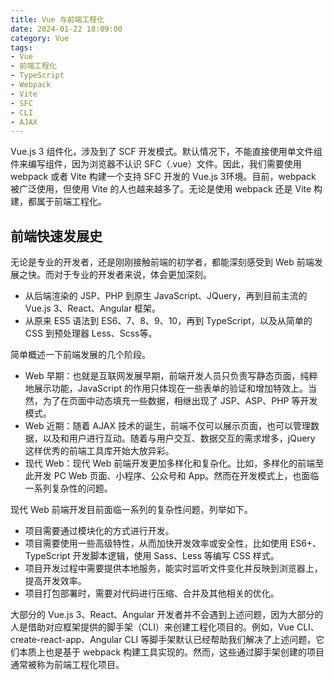 ```yaml
---
title: Vue 与前端工程化
date: 2024-01-22 18:09:00
category: Vue
tags: 
- Vue
- 前端工程化
- TypeScript
- Webpack
- Vite
- SFC
- CLI
- AJAX
---
```


Vue.js 3 组件化，涉及到了 SCF 开发模式。默认情况下，不能直接使用单文件组件来编写组件，因为浏览器不认识 SFC（.vue）文件。因此，我们需要使用 webpack 或者 Vite 构建一个支持 SFC 开发的 Vue.js 3环境。目前，webpack 被广泛使用，但使用 Vite 的人也越来越多了。无论是使用 webpack 还是 Vite 构建，都属于前端工程化。

## 前端快速发展史
无论是专业的开发者，还是刚刚接触前端的初学者，都能深刻感受到 Web 前端发展之快。而对于专业的开发者来说，体会更加深刻。

* 从后端渲染的 JSP、PHP 到原生 JavaScript、JQuery，再到目前主流的 Vue.js 3、React、Angular 框架。
* 从原来 ES5 语法到 ES6、7、8、9、10，再到 TypeScript，以及从简单的 CSS 到预处理器 Less、Scss等。

简单概述一下前端发展的几个阶段。

* Web 早期：也就是互联网发展早期，前端开发人员只负责写静态页面，纯粹地展示功能，JavaScript 的作用只体现在一些表单的验证和增加特效上。当然，为了在页面中动态填充一些数据，相继出现了 JSP、ASP、PHP 等开发模式。
* Web 近期：随着 AJAX 技术的诞生，前端不仅可以展示页面，也可以管理数据，以及和用户进行互动。随着与用户交互、数据交互的需求增多，jQuery 这样优秀的前端工具库开始大放异彩。
* 现代 Web：现代 Web 前端开发更加多样化和复杂化。比如，多样化的前端至此开发 PC Web 页面、小程序、公众号和 App。然而在开发模式上，也面临一系列复杂性的问题。

现代 Web 前端开发目前面临一系列的复杂性问题，列举如下。

* 项目需要通过模块化的方式进行开发。
* 项目需要使用一些高级特性，从而加快开发效率或安全性，比如使用 ES6+、TypeScript 开发脚本逻辑，使用 Sass、Less 等编写 CSS 样式。
* 项目开发过程中需要提供本地服务，能实时监听文件变化并反映到浏览器上，提高开发效率。
* 项目打包部署时，需要对代码进行压缩、合并及其他相关的优化。

大部分的 Vue.js 3、React、Angular 开发者并不会遇到上述问题，因为大部分的人是借助对应框架提供的脚手架（CLI）来创建工程化项目的。例如，Vue CLI、create-react-app、Angular CLI 等脚手架默认已经帮助我们解决了上述问题，它们本质上也是基于 webpack 构建工具实现的。然而，这些通过脚手架创建的项目通常被称为前端工程化项目。

